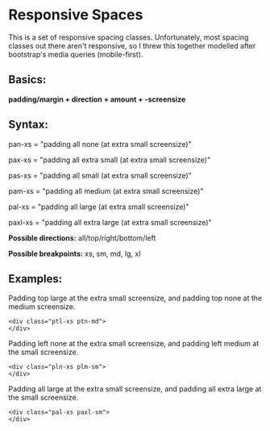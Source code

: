 # Responsive Spaces

This is a set of responsive spacing classes.  Unfortunately, most spacing classes out there aren't responsive, 
so I threw this together modelled after bootstrap's media queries (mobile-first).

## Basics:

**padding/margin + direction + amount + -screensize**

## Syntax:

pan-xs = "padding all none (at extra small screensize)"

pax-xs = "padding all extra small (at extra small screensize)"

pas-xs = "padding all small (at extra small screensize)"

pam-xs = "padding all medium (at extra small screensize)"

pal-xs = "padding all large (at extra small screensize)"

paxl-xs = "padding all extra large (at extra small screensize)"


**Possible directions:** all/top/right/bottom/left

**Possible breakpoints:** xs, sm, md, lg, xl


## Examples:

Padding top large at the extra small screensize, and padding top none at the medium screensize.

```
<div class="ptl-xs ptn-md">
</div>
```

Padding left none at the extra small screensize, and padding left medium at the small screensize.

```
<div class="pln-xs plm-sm">
</div>
```

Padding all large at the extra small screensize, and padding all extra large at the small screensize.

```
<div class="pal-xs paxl-sm">
</div>
```
